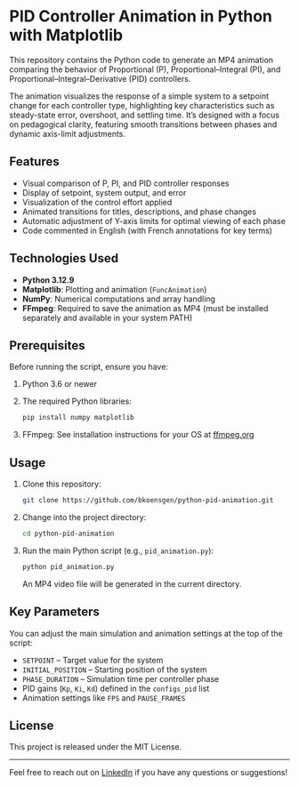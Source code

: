# PID Controller Animation in Python with Matplotlib

This repository contains the Python code to generate an MP4 animation comparing the behavior of Proportional (P), Proportional–Integral (PI), and Proportional–Integral–Derivative (PID) controllers.

The animation visualizes the response of a simple system to a setpoint change for each controller type, highlighting key characteristics such as steady-state error, overshoot, and settling time. It’s designed with a focus on pedagogical clarity, featuring smooth transitions between phases and dynamic axis-limit adjustments.

## Features

* Visual comparison of P, PI, and PID controller responses
* Display of setpoint, system output, and error
* Visualization of the control effort applied
* Animated transitions for titles, descriptions, and phase changes
* Automatic adjustment of Y-axis limits for optimal viewing of each phase
* Code commented in English (with French annotations for key terms)

## Technologies Used

* **Python 3.12.9**
* **Matplotlib**: Plotting and animation (`FuncAnimation`)
* **NumPy**: Numerical computations and array handling
* **FFmpeg**: Required to save the animation as MP4 (must be installed separately and available in your system PATH)

## Prerequisites

Before running the script, ensure you have:

1. Python 3.6 or newer
2. The required Python libraries:

   ```bash
   pip install numpy matplotlib
   ```
3. FFmpeg: See installation instructions for your OS at [ffmpeg.org](https://ffmpeg.org/download.html)

## Usage

1. Clone this repository:

   ```bash
   git clone https://github.com/bkoensgen/python-pid-animation.git
   ```
2. Change into the project directory:

   ```bash
   cd python-pid-animation
   ```
3. Run the main Python script (e.g., `pid_animation.py`):

   ```bash
   python pid_animation.py
   ```

   An MP4 video file will be generated in the current directory.

## Key Parameters

You can adjust the main simulation and animation settings at the top of the script:

* `SETPOINT` – Target value for the system
* `INITIAL_POSITION` – Starting position of the system
* `PHASE_DURATION` – Simulation time per controller phase
* PID gains (`Kp`, `Ki`, `Kd`) defined in the `configs_pid` list
* Animation settings like `FPS` and `PAUSE_FRAMES`

## License

This project is released under the MIT License.

---

Feel free to reach out on [LinkedIn](https://www.linkedin.com/in/benjamin-koensgen-6459711b1) if you have any questions or suggestions!
